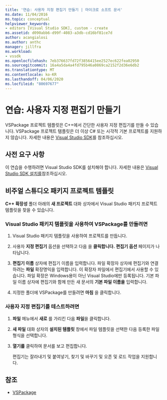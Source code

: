 ```yaml
---
title: '연습: 사용자 지정 편집기 만들기 | 마이크로 소프트 문서'
ms.date: 11/04/2016
ms.topic: conceptual
helpviewer_keywords:
- editors [Visual Studio SDK], custom - create
ms.assetid: d090abb6-d99f-4083-a3db-cd16bf81ce7d
author: acangialosi
ms.author: anthc
manager: jillfra
ms.workload:
- vssdk
ms.openlocfilehash: 7eb376637fd72f3856415ee2527ec622fea02950
ms.sourcegitcommit: 16a4a5da4a4fd795b46a0869ca2152f2d36e6db2
ms.translationtype: MT
ms.contentlocale: ko-KR
ms.lasthandoff: 04/06/2020
ms.locfileid: "80697677"
---
```

# <a name="walkthrough-create-a-custom-editor"></a>연습: 사용자 지정 편집기 만들기
VSPackage 프로젝트 템플릿은 C++에서 간단한 사용자 지정 편집기를 만들 수 있습니다. VSPackage 프로젝트 템플릿은 더 이상 C# 또는 시각적 기본 프로젝트를 지원하지 않습니다. 자세한 내용은 [Visual Studio SDK](../extensibility/visual-studio-sdk.md)를 참조하십시오.

## <a name="prerequisites"></a>사전 요구 사항
 이 연습을 수행하려면 Visual Studio SDK를 설치해야 합니다. 자세한 내용은 [Visual Studio SDK 설치를](../extensibility/installing-the-visual-studio-sdk.md)참조하십시오.

## <a name="the-visual-studio-package-project-template"></a>비주얼 스튜디오 패키지 프로젝트 템플릿
 **C++ 확장성** 폴더 아래의 **새 프로젝트** 대화 상자에서 Visual Studio 패키지 프로젝트 템플릿을 찾을 수 있습니다.

### <a name="to-create-a-vspackage-using-the-visual-studio-package-template"></a>Visual Studio 패키지 템플릿을 사용하여 VSPackage를 만들려면

1. Visual Studio 패키지 템플릿을 사용하여 프로젝트를 만듭니다.

2. 사용자 **지정 편집기** 옵션을 선택하고 다음 을 **클릭합니다.** **편집기 옵션** 페이지가 나타납니다.

3. **편집기 이름** 상자에 편집기 이름을 입력합니다. 파일 확장자 상자에 편집기와 연결하려는 **파일** 확장명익을 입력합니다. 이 확장자 파일에서 편집기에서 사용할 수 있습니다. 파일 확장은 Windows용이 아닌 Visual Studio에만 등록됩니다. 기본 파일 이름 상자에 편집기와 함께 만든 새 문서의 **기본 파일 이름을** 입력합니다.

4. 지정한 폴더에 VSPackage를 만들려면 **마침** 을 클릭합니다.

### <a name="to-test-your-custom-editor"></a>사용자 지정 편집기를 테스트하려면

1. **파일** 메뉴에서 **새로** 를 가리킨 다음 **파일**을 클릭합니다.

2. **새 파일** 대화 상자의 **설치된 템플릿** 창에서 파일 템플릿을 선택한 다음 등록한 파일 형식을 선택합니다.

3. **열기를** 클릭하여 문서를 보고 편집합니다.

     편집기는 잘라내기 및 붙여넣기, 찾기 및 바꾸기 및 오픈 및 로드 작업을 지원합니다.

## <a name="see-also"></a>참조
- [VSPackage](../extensibility/internals/vspackages.md)
